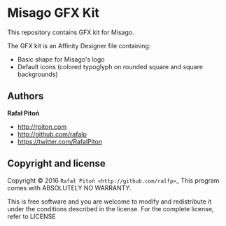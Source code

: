 Misago GFX Kit
==============

This repository contains GFX kit for Misago.

The GFX kit is an Affinity Designer file containing:

- Basic shape for Misago's logo
- Default icons (colored typoglyph on rounded square and square backgrounds)


Authors
-------

**Rafał Pitoń**

* http://rpiton.com
* http://github.com/rafalp
* https://twitter.com/RafalPiton


Copyright and license
---------------------

Copyright © 2016 `Rafał Pitoń <http://github.com/ralfp>`_
This program comes with ABSOLUTELY NO WARRANTY.

This is free software and you are welcome to modify and redistribute it under the conditions described in the license.
For the complete license, refer to LICENSE
